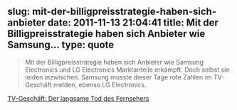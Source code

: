 slug: mit-der-billigpreisstrategie-haben-sich-anbieter
date: 2011-11-13 21:04:41
title: Mit der Billigpreisstrategie haben sich Anbieter wie Samsung...
type: quote
---

> Mit der Billigpreisstrategie haben sich Anbieter wie Samsung Electronics und LG Electronics Marktanteile erkämpft. Doch selbst sie leiden inzwischen. Samsung musste dieser Tage rote Zahlen im TV-Geschäft melden, ebenso LG Electronics.

[TV-Geschäft: Der langsame Tod des Fernsehers](http://www.wiwo.de/unternehmen/it/tv-geschaeft-der-langsame-tod-des-fernsehers/5794736.html)
